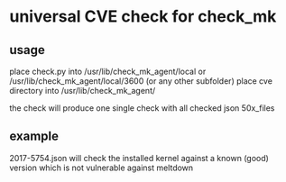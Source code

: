 # universal CVE check for check_mk

## usage

place check.py into /usr/lib/check_mk_agent/local or /usr/lib/check_mk_agent/local/3600 (or any other subfolder)
place cve directory into /usr/lib/check_mk_agent/

the check will produce one single check with all checked json 50x_files

## example

2017-5754.json will check the installed kernel against a known (good) version which is not vulnerable against meltdown
